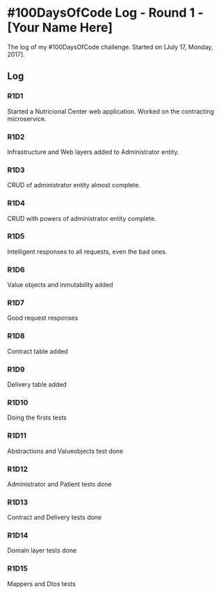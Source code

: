 # #100DaysOfCode Log - Round 1 - [Your Name Here]

The log of my #100DaysOfCode challenge. Started on [July 17, Monday, 2017].

## Log

### R1D1 
Started a Nutricional Center web application. Worked on the contracting microservice.

### R1D2
Infrastructure and Web layers added to Administrator entity.

### R1D3
CRUD of administrator entity almost complete.

### R1D4
CRUD with powers of administrator entity complete.

### R1D5
Intelligent responses to all requests, even the bad ones.

### R1D6
Value objects and inmutability added

### R1D7
Good request responses

### R1D8
Contract table added

### R1D9
Delivery table added

### R1D10
Doing the firsts tests

### R1D11
Abstractions and Valueobjects test done

### R1D12
Administrator and Patient tests done

### R1D13
Contract and Delivery tests done

### R1D14
Domain layer tests done

### R1D15
Mappers and Dtos tests
